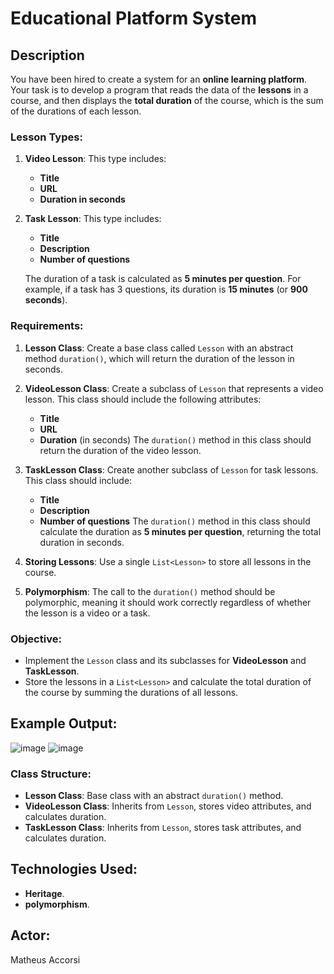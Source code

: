 # Educational Platform System

## Description
You have been hired to create a system for an **online learning platform**. Your task is to develop a program that reads the data of the **lessons** in a course, and then displays the **total duration** of the course, which is the sum of the durations of each lesson.

### Lesson Types:
1. **Video Lesson**: This type includes:
   - **Title**
   - **URL**
   - **Duration in seconds**

2. **Task Lesson**: This type includes:
   - **Title**
   - **Description**
   - **Number of questions**

   The duration of a task is calculated as **5 minutes per question**. For example, if a task has 3 questions, its duration is **15 minutes** (or **900 seconds**).

### Requirements:
1. **Lesson Class**: Create a base class called `Lesson` with an abstract method `duration()`, which will return the duration of the lesson in seconds.

2. **VideoLesson Class**: Create a subclass of `Lesson` that represents a video lesson. This class should include the following attributes:
   - **Title**
   - **URL**
   - **Duration** (in seconds)
   The `duration()` method in this class should return the duration of the video lesson.

3. **TaskLesson Class**: Create another subclass of `Lesson` for task lessons. This class should include:
   - **Title**
   - **Description**
   - **Number of questions**
   The `duration()` method in this class should calculate the duration as **5 minutes per question**, returning the total duration in seconds.

4. **Storing Lessons**: Use a single `List<Lesson>` to store all lessons in the course.

5. **Polymorphism**: The call to the `duration()` method should be polymorphic, meaning it should work correctly regardless of whether the lesson is a video or a task.

### Objective:
- Implement the `Lesson` class and its subclasses for **VideoLesson** and **TaskLesson**.
- Store the lessons in a `List<Lesson>` and calculate the total duration of the course by summing the durations of all lessons.

## Example Output:

![image](https://github.com/user-attachments/assets/6f927ac5-ee26-49bd-8eef-c9c178a128a5)
![image](https://github.com/user-attachments/assets/339d6642-31c3-4b57-9cf5-70d025e3e90e)




### Class Structure:
- **Lesson Class**: Base class with an abstract `duration()` method.
- **VideoLesson Class**: Inherits from `Lesson`, stores video attributes, and calculates duration.
- **TaskLesson Class**: Inherits from `Lesson`, stores task attributes, and calculates duration.

## Technologies Used:
- **Heritage**.
- **polymorphism**.

## Actor:
Matheus Accorsi


